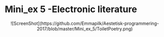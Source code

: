 <H1> Mini_ex 5 -Electronic literature </H1>
<p align="center">![ScreenShot](https://github.com/Emmapilk/Aestetisk-programmering-2017/blob/master/Mini_ex_5/ToiletPoetry.png)
